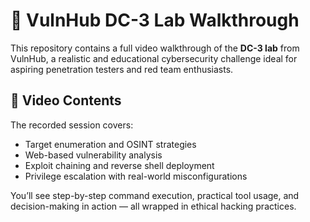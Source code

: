 # 🔐 VulnHub DC-3 Lab Walkthrough

This repository contains a full video walkthrough of the **DC-3 lab** from VulnHub, a realistic and educational cybersecurity challenge ideal for aspiring penetration testers and red team enthusiasts.

## 🎥 Video Contents
The recorded session covers:
- Target enumeration and OSINT strategies
- Web-based vulnerability analysis
- Exploit chaining and reverse shell deployment
- Privilege escalation with real-world misconfigurations

You’ll see step-by-step command execution, practical tool usage, and decision-making in action — all wrapped in ethical hacking practices.

